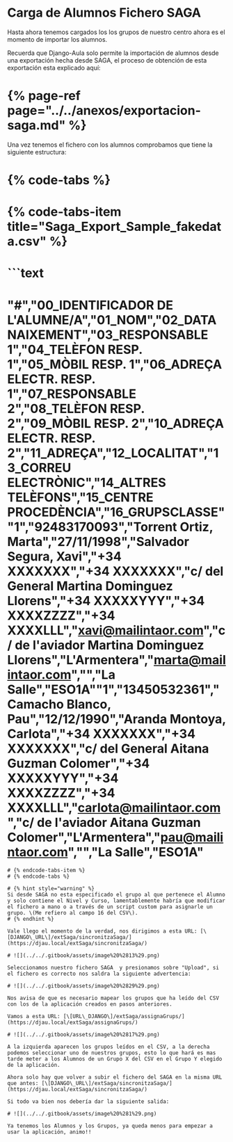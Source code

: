 # Carga de Alumnos Fichero SAGA

Hasta ahora tenemos cargados los los grupos de nuestro centro ahora es el momento de importar los alumnos.

Recuerda que Django-Aula solo permite la importación de alumnos desde una exportación hecha desde SAGA, el proceso de obtención de esta exportación esta explicado aquí:

# {% page-ref page="../../anexos/exportacion-saga.md" %}

Una vez tenemos el fichero con los alumnos comprobamos que tiene la siguiente estructura:

# {% code-tabs %}
# {% code-tabs-item title="Saga\_Export\_Sample\_fakedata.csv" %}
# ```text
# "#","00_IDENTIFICADOR DE L'ALUMNE/A","01_NOM","02_DATA NAIXEMENT","03_RESPONSABLE 1","04_TELÈFON RESP. 1","05_MÒBIL RESP. 1","06_ADREÇA ELECTR. RESP. 1","07_RESPONSABLE 2","08_TELÈFON RESP. 2","09_MÒBIL RESP. 2","10_ADREÇA ELECTR. RESP. 2","11_ADREÇA","12_LOCALITAT","13_CORREU ELECTRÒNIC","14_ALTRES TELÈFONS","15_CENTRE PROCEDÈNCIA","16_GRUPSCLASSE""1","92483170093","Torrent Ortiz, Marta","27/11/1998","Salvador Segura, Xavi","+34 XXXXXXX","+34 XXXXXXX","c/ del General Martina Dominguez Llorens","+34 XXXXXYYY","+34 XXXXZZZZ","+34 XXXXLLL","xavi@mailintaor.com","c/ de l'aviador Martina Dominguez Llorens","L'Armentera","marta@mailintaor.com","","La Salle","ESO1A""1","13450532361","Camacho Blanco, Pau","12/12/1990","Aranda Montoya, Carlota","+34 XXXXXXX","+34 XXXXXXX","c/ del General Aitana Guzman Colomer","+34 XXXXXYYY","+34 XXXXZZZZ","+34 XXXXLLL","carlota@mailintaor.com","c/ de l'aviador Aitana Guzman Colomer","L'Armentera","pau@mailintaor.com","","La Salle","ESO1A"
```
# {% endcode-tabs-item %}
# {% endcode-tabs %}

# {% hint style="warning" %}
Si desde SAGA no esta especificado el grupo al que pertenece el Alumno y solo contiene el Nivel y Curso, lamentablemente habría que modificar el fichero a mano o a través de un script custom para asignarle un grupo. \(Me refiero al campo 16 del CSV\).
# {% endhint %}

Vale llego el momento de la verdad, nos dirigimos a esta URL: [\[DJANGO\_URL\]/extSaga/sincronitzaSaga/](https://djau.local/extSaga/sincronitzaSaga/) 

# ![](../../.gitbook/assets/image%20%2813%29.png)

Seleccionamos nuestro fichero SAGA  y presionamos sobre "Upload", si el fichero es correcto nos saldra la siguiente advertencia:

# ![](../../.gitbook/assets/image%20%2829%29.png)

Nos avisa de que es necesario mapear los grupos que ha leído del CSV con los de la aplicación creados en pasos anteriores.

Vamos a esta URL: [\[URL\_DJANGO\]/extSaga/assignaGrups/](https://djau.local/extSaga/assignaGrups/)

# ![](../../.gitbook/assets/image%20%2817%29.png)

A la izquierda aparecen los grupos leídos en el CSV, a la derecha podemos seleccionar uno de nuestros grupos, esto lo que hará es mas tarde meter a los Alumnos de un Grupo X del CSV en el Grupo Y elegido de la aplicación.

Ahora solo hay que volver a subir el fichero del SAGA en la misma URL que antes: [\[DJANGO\_URL\]/extSaga/sincronitzaSaga/](https://djau.local/extSaga/sincronitzaSaga/) 

Si todo va bien nos debería dar la siguiente salida:

# ![](../../.gitbook/assets/image%20%281%29.png)

Ya tenemos los Alumnos y los Grupos, ya queda menos para empezar a usar la aplicación, animo!!

